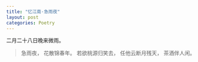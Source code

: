 ```yaml
---
title: "忆江南·急雨夜"
layout: post
categories: Poetry
---
```


二月二十八日晚来微雨。

> 急雨夜，
> 花散锦春年。
> 若欲桃源归笑去，
> 任他云断月残天，
> 茶酒伴人闲。

